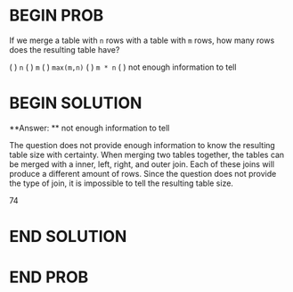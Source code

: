 # BEGIN PROB

If we merge a table with `n` rows with a table with `m` rows, how many rows does the resulting table have?

( ) `n`
( ) `m`
( ) `max(m,n)`
( ) `m * n`
( ) not enough information to tell

# BEGIN SOLUTION

**Answer: ** not enough information to tell

The question does not provide enough information to know the resulting table size with certainty. When
merging two tables together, the tables can be merged with a inner, left, right, and outer join. Each of these
joins will produce a different amount of rows. Since the question does not provide the type of join, it is impossible to tell
the resulting table size. 

<average>74</average>
# END SOLUTION

# END PROB